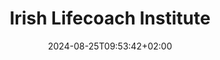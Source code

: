 ---
date: '2024-08-25T09:53:42+02:00' # date in which the content is created - defaults to "today"
title: 'Irish Lifecoach Institute'
draft: false # set to "true" if you want to hide the content 

university: "Irish Lifecoach Institute"
year: "2024-2025"
degree: "Diploma in Personal & Business Coaching. Practitioner Level (ICF level I)"

---